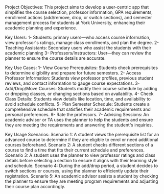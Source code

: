 Project Objectives:
This project aims to develop a user-centric app that simplifies the course selection, professor information, GPA requirements, enrollment actions (add/remove, drop, or switch sections), and semester management process for students at York University, enhancing their academic planning and experience.

Key Users: 
1- Students: primary users—who access course information, view professor's ratings, manage class enrollments, and plan the degree. 
2- Teaching Assistants: Secondary users who assist the students with their academic planning
3- Professors/Instructors: User—they can review the planner to ensure the course details are accurate. 

Key Use Cases:
1- View Course Prerequisites: Students check prerequisites to determine eligibility and prepare for future semesters.
2- Access Professor Information: Students view professor profiles, previous student reviews, and contact information to gauge course expectations.
3- Add/Drop/Move Courses: Students modify their course schedule by adding or dropping classes, or changing sections based on availability.
4- Check Class Details: Students view details like location, time, and availability to avoid schedule conflicts.
5- Plan Semester Schedule: Students create a comprehensive schedule that satisfies their academic requirements and personal preferences.
6- Rate the professors.
7- Advising Sessions: An academic advisor or TA uses the planner to help the students and ensure they are meeting the requirements and answering the student's inquiries. 

Key Usage Scenarios:
Scenario 1: A student views the prerequisite list for an advanced course to determine if they are eligible to enrol or need additional courses beforehand.
Scenario 2: A student checks different sections of a course to find a time that fits their current schedule and preferences.
Scenario 3: A student uses the planner to view professor ratings and class details before selecting a section to ensure it aligns with their learning style and schedule.
Scenario 4: During the add/drop period, a student decides to switch sections or courses, using the planner to efficiently update their registration.
Scenario 5: An academic advisor assists a student by checking the planner to ensure they are meeting program requirements and adjusting their course plan accordingly.
